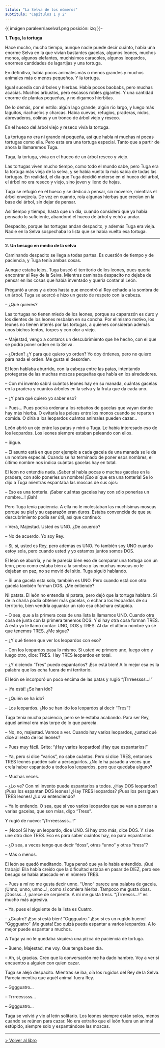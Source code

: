 ```yaml
---
titulo: "La Selva de los números"
subtitulo: "Capítulos 1 y 2"
---
```

{{ imágen paraleer/laselva1.png posición: izq }}-

**1. Tuga, la tortuga**

Hace mucho, mucho tiempo, aunque nadie puede decir cuánto, había una enorme
Selva en la que vivían bastantes gacelas, algunos leones, muchos monos,
algunos elefantes, muchísimos caracoles, algunos leopardos, enormes
cantidades de lagartijas y una tortuga.

En definitiva, había pocos animales más o menos grandes y muchos animales más
o menos pequeños. Y la tortuga.

Igual sucedía con árboles y hierbas. Había pocos baobabs, pero muchas
acacias. Muchos arbustos, pero escasos robles gigantes. Y una cantidad enorme
de plantas pequeñas, y no digamos hierbitas.

De lo demás, por el estilo: algún lago grande, algún río largo, y luego más
laguitos, riachuelos y charcas. Había cuevas, refugios, praderas, nidos,
abrevaderos, colinas y un tronco de árbol viejo y reseco.

En el hueco del árbol viejo y reseco vivía la tortuga.

La tortuga no era ni grande ni pequeña, así que había ni muchas ni pocas
tortugas como ella. Pero esta era una tortuga especial. Tanto que a partir de
ahora la llamaremos Tuga.

Tuga, la tortuga, vivía en el hueco de un árbol reseco y viejo.

Las tortugas viven mucho tiempo, como todo el mundo sabe, pero Tuga era la
tortuga más vieja de la selva, y se había vuelto la más sabia de todas las
tortugas. En realidad, el día que Tuga decidió meterse en el hueco del árbol,
el árbol no era reseco y viejo, sino joven y lleno de hojas.

Tuga se refugió en el hueco y se dedicó a pensar, sin moverse, mientras el
árbol envejecía. De vez en cuando, roía algunas hierbas que crecían en la
base del árbol, sin dejar de pensar.

Así tiempo y tiempo, hasta que un día, cuando consideró que ya había pensado
lo suficiente, abandonó el hueco de árbol y echó a andar.

Despacito, porque las tortugas andan despacito, y además Tuga era vieja.
Nadie en la Selva sospechaba lo lista que se había vuelto esa tortuga.

* * *

**2. Un besugo en medio de la selva**

Caminando despacito se llega a todas partes. Es cuestión de tiempo y de
paciencia, y Tuga tenía ambas cosas.

Aunque estaba lejos, Tuga buscó el territorio de los leones, pues quería
encontrar al Rey de la Selva. Mientras caminaba despacito no dejaba de pensar
en las cosas que había inventado y quería contar al León.

Preguntó a unos y a otros hasta que encontró al Rey echado a la sombra de un
árbol. Tuga se acercó e hizo un gesto de respeto con la cabeza.

– ¿Qué quieres?

Las tortugas no tienen miedo de los leones, porque su caparazón es duro y los
dientes de los leones resbalan en su concha. Por el mismo motivo, los leones
no tienen interés por las tortugas, a quienes consideran además unos bichos
lentos, torpes y con olor a viejo.

– Majestad, vengo a contaros un descubrimiento que he hecho, con el que se
podrá poner orden en la Selva.

– ¿Orden? ¿Y para qué quiero yo orden? Yo doy órdenes, pero no quiero para
nada el orden. Me gusta el desorden.

El león hablaba aburrido, con la cabeza entre las patas, intentando
protegerse de las muchas moscas pequeñas que había en los alrededores.

– Con mi invento sabrá cuántos leones hay en su manada, cuántas gacelas en la
pradera y cuántos árboles en la selva y la fruta que da cada uno.

– ¿Y para qué quiero yo saber eso?

– Pues… Pues podría ordenar a los rebaños de gacelas que vayan donde hay más
hierba. O evitaría las peleas entre los monos cuando se reparten comida. O
diría a los leopardos cuántos animales pueden cazar…

León abrió un ojo entre las patas y miró a Tuga. Le había interesado eso de
los leopardos. Los leones siempre estaban peleando con ellos.

– Sigue.

– El asunto está en que por ejemplo a cada gacela de una manada se le da un
nombre especial. Cuando se ha terminado de poner esos nombres, el último
nombre nos indica cuántas gacelas hay en total.

El león no entendía nada. ¡Saber si había pocas o muchas gacelas en la
pradera, con sólo ponerles un nombre! ¡Eso sí que era una tontería! Se lo
dijo a Tuga mientras espantaba las moscas de sus ojos:

– Eso es una tontería. ¡Saber cuántas gacelas hay con sólo ponerlas un
nombre…! ¡Bah!

Pero Tuga tenía paciencia. A ella no le molestaban las muchísimas moscas
porque su piel y su caparazón eran duros. Estaba convencida de que su
descubrimiento podía ser útil, así que continuó:

– Verá, Majestad. Usted es UNO. ¿De acuerdo?

– No de acuerdo. Yo soy Rey.

– Sí, sí, usted es Rey, pero además es UNO. Yo también soy UNO cuando estoy
sola, pero cuando usted y yo estamos juntos somos DOS.

El león se aburría, y no le parecía bien eso de comparar una tortuga con un
león, pero como estaba bien a la sombra y las muchas moscas no le dejaban en
paz, no se movió del sitio. Tuga siguió hablando.

– Si una gacela esta sola, también es UNO. Pero cuando está con otra gacela
también forman DOS. ¿Me entiende?

Ni patata. El león no entendía ni patata, pero dejó que la tortuga hablara.
Si de la charla podía obtener más gacelas, o echar a los leopardos de su
territorio, bien vendría aguantar un rato esa cháchara estúpida.

– O sea, que a la primera cosa de una lista la llamamos UNO. Cuando otra cosa
se junta con la primera tenemos DOS. Y si hay otra cosa forman TRES. A esto
yo le llamo contar: UNO, DOS y TRES. Al dar el último nombre yo sé que
tenemos TRES. ¿Me sigue?

– ¿Y qué tienen que ver los leopardos con eso?

– Con los leopardos pasa lo mismo. Si usted ve primero uno, luego otro y
luego otro, dice: TRES. Hay TRES leopardos en total.

– ¿Y diciendo “Tres” puedo espantarlos? ¡Eso está bien! A lo mejor esa es la
palabra que los echa fuera de mi territorio.

El león se incorporó un poco encima de las patas y rugió “¡Trrreessss…!”

– ¡Ya está! ¿Se han ido?

– ¿Quién se ha ido?

– Los leopardos. ¿No se han ido los leopardos al decir “Tres”?

Tuga tenía mucha paciencia, pero se le estaba acabando. Para ser Rey, aquel
animal era más torpe de lo que parecía.

– No, no, majestad. Vamos a ver. Cuando hay varios leopardos, ¿usted qué dice
al resto de los leones?

– Pues muy fácil. Grito: “¡Hay varios leopardos! ¡Hay que espantarlos!”

– Ya, pero si dice “varios”, no sabe cuántos. Pero si dice TRES, entonces
TRES leones pueden salir a perseguirlos. ¿No le ha pasado a veces que creía
haber espantado a todos los leopardos, pero que quedaba alguno?

– Muchas veces.

– ¿Lo ve? Con mi invento puede espantarlos a todos. ¿Hay DOS leopardos? ¡Pues
los espantan DOS leones! ¿Hay TRES leopardos? ¡Pues los persiguen TRES
leones! ¿Lo va entendiendo?

– Ya lo entiendo. O sea, que si veo varios leopardos que se van a zampar a
varias gacelas, que son mías, digo “Tress”.

Y rugió de nuevo: “¡Trrreesssss…!”

– ¡Nooo! Si hay un leopardo, dice UNO. Si hay otro más, dice DOS. Y si se une
otro dice TRES. Eso es para saber cuántos hay, no para espantarlos.

– ¿O sea, a veces tengo que decir “doss”, otras “unno” y otras “tress”?

– Más o menos.

El león se quedó meditando. Tuga pensó que ya lo había entendido. ¡Qué
trabajo! Ella había creído que la dificultad estaba en pasar de DIEZ, pero
ese besugo se había atascado en el número TRES.

– Pues a mí no me gusta decir unno. “Unno” parece una palabra de gacela.
¡Unno, unno, unno…!, como si comiera hierba. Tampoco me gusta doss.
¡Dossss…!, parece de serpiente. A mí me gusta tress. “¡Trreesss…!” es mucho
más agresiva.

– Ya, pues el siguiente de la lista es Cuatro.

– ¿Guatro? ¡Eso sí está bien! “Gggguatro.” ¡Eso sí es un rugido bueno!
“Gggguatro” ¡Me gusta! Eso quizá pueda espantar a varios leopardos. A lo
mejor puede espantar a muchos.

A Tuga ya no le quedaba siquiera una pizca de paciencia de tortuga.

– Bueno, Majestad, me voy. Que tenga buen día.

– Ah, sí, gracias. Creo que la conversación me ha dado hambre. Voy a ver si
encuentro a alguien con quien cazar.

Tuga se alejó despacito. Mientras se iba, oía los rugidos del Rey de la
Selva. Parecía mentira que aquél animal fuera Rey.

– Gggguatro…

– Trrreesssss…

– Gggguatro…

Tuga se volvió y vio al león solitario. Los leones siempre están solos, menos
cuando se reúnen para cazar. No era extraño que el león fuera un animal
estúpido, siempre solo y espantándose las moscas.

* * *

[> Volver al libro](http:/mislibros/la-selva)

